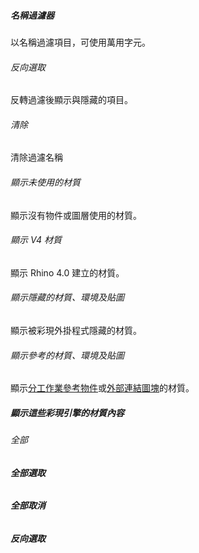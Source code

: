 

##### 名稱過濾器
以名稱過濾項目，可使用萬用字元。

###### 反向選取
反轉過濾後顯示與隱藏的項目。

###### 清除
清除過濾名稱

###### 顯示未使用的材質
顯示沒有物件或圖層使用的材質。

###### 顯示 V4 材質
顯示 Rhino 4.0 建立的材質。

###### 顯示隱藏的材質、環境及貼圖
顯示被彩現外掛程式隱藏的材質。

###### 顯示參考的材質、環境及貼圖
顯示[分工作業參考物件](worksession.html)或[外部連結圖塊](insert.html)的材質。

##### 顯示這些彩現引擎的材質內容

###### 全部

######  **全部選取**

######  **全部取消**

###### **反向選取**
